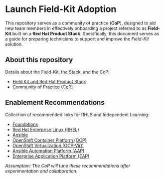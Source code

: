 # Launch Field-Kit Adoption

This repository serves as a community of practice (**CoP**), designed to aid new team members in effectively onboarding a project referred to as **Field-Kit** built on a **Red Hat Product Stack**.  Specifically, this document serves as a guide for preparing technicians to support and improve the *Field-Kit* solution.

## About this repository

Details about the Field-Kit, the Stack, and the CoP:

* [Field Kit and Red Hat Product Stack](./aboutRepo.md)
* [Community of Practice (CoP)](./aboutCoP.md)

## Enablement Recommendations

Collection of recommended links for RHLS and Independent Learning:

* [Foundations](./foundation.md)
* [Red Hat Enterprise Linux (RHEL)](./rhel.md)
* [Ansible](./ansible.md)
* [OpenShift Container Platform (OCP)](./ocp.md)
* [OpenShift Virtualization (OCP-Virt)](./ocp-virt.md)
* [Ansible Automation Platform (AAP)](./aap.md)
* [Enterprise Application Platform (EAP)](./eap.md)

*Assumption:  The CoP will tune these recommendations after experimentation and collaboration.*
